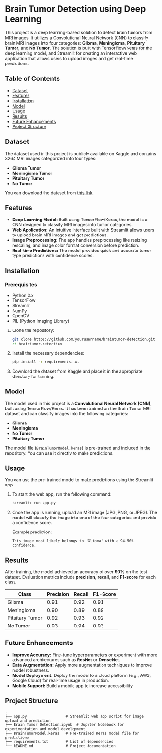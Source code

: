# Brain Tumor Detection using Deep Learning

This project is a deep learning-based solution to detect brain tumors from MRI images. It utilizes a Convolutional Neural Network (CNN) to classify brain MRI images into four categories: **Glioma**, **Meningioma**, **Pituitary Tumor**, and **No Tumor**. The solution is built with TensorFlow/Keras for the deep learning model, and Streamlit for creating an interactive web application that allows users to upload images and get real-time predictions.

## Table of Contents
- [Dataset](#dataset)
- [Features](#features)
- [Installation](#installation)
- [Model](#model)
- [Usage](#usage)
- [Results](#results)
- [Future Enhancements](#future-enhancements)
- [Project Structure](#project-structure)

## Dataset

The dataset used in this project is publicly available on Kaggle and contains 3264 MRI images categorized into four types:
- **Glioma Tumor**
- **Meningioma Tumor**
- **Pituitary Tumor**
- **No Tumor**

You can download the dataset from [this link](https://www.kaggle.com/datasets/masoudnickparvar/brain-tumor-mri-dataset).

## Features

- **Deep Learning Model:** Built using TensorFlow/Keras, the model is a CNN designed to classify MRI images into tumor categories.
- **Web Application:** An intuitive interface built with Streamlit allows users to upload brain MRI images and get predictions.
- **Image Preprocessing:** The app handles preprocessing like resizing, rescaling, and image color format conversion before prediction.
- **Real-time Predictions:** The model provides quick and accurate tumor type predictions with confidence scores.

## Installation

### Prerequisites
- Python 3.x
- TensorFlow
- Streamlit
- NumPy
- OpenCV
- PIL (Python Imaging Library)

1. Clone the repository:
   ```bash
   git clone https://github.com/yourusername/braintumor-detection.git
   cd braintumor-detection
   ```

2. Install the necessary dependencies:
   ```bash
   pip install -r requirements.txt
   ```

3. Download the dataset from Kaggle and place it in the appropriate directory for training.

## Model

The model used in this project is a **Convolutional Neural Network (CNN)**, built using TensorFlow/Keras. It has been trained on the Brain Tumor MRI dataset and can classify images into the following categories:
- **Glioma**
- **Meningioma**
- **No Tumor**
- **Pituitary Tumor**

The model file (`BrainTumorModel.keras`) is pre-trained and included in the repository. You can use it directly to make predictions.

## Usage

You can use the pre-trained model to make predictions using the Streamlit app.

1. To start the web app, run the following command:
   ```bash
   streamlit run app.py
   ```

2. Once the app is running, upload an MRI image (JPG, PNG, or JPEG). The model will classify the image into one of the four categories and provide a confidence score.

   Example prediction:
   ```
   This image most likely belongs to 'Glioma' with a 94.50% confidence.
   ```

## Results

After training, the model achieved an accuracy of over **90%** on the test dataset. Evaluation metrics include **precision**, **recall**, and **F1-score** for each class.

| Class           | Precision | Recall | F1-Score |
|-----------------|-----------|--------|----------|
| Glioma          | 0.91      | 0.92   | 0.91     |
| Meningioma      | 0.90      | 0.89   | 0.89     |
| Pituitary Tumor | 0.92      | 0.93   | 0.92     |
| No Tumor        | 0.93      | 0.94   | 0.93     |

## Future Enhancements

- **Improve Accuracy:** Fine-tune hyperparameters or experiment with more advanced architectures such as **ResNet** or **DenseNet**.
- **Data Augmentation:** Apply more augmentation techniques to improve model robustness.
- **Model Deployment:** Deploy the model to a cloud platform (e.g., AWS, Google Cloud) for real-time usage in production.
- **Mobile Support:** Build a mobile app to increase accessibility.

## Project Structure

```
.
├── app.py                  # Streamlit web app script for image upload and prediction
├── Brain Tumor Detection.ipynb  # Jupyter Notebook for experimentation and model development
├── BrainTumorModel.keras   # Pre-trained Keras model file for predictions
├── requirements.txt        # List of dependencies
└── README.md               # Project documentation
```

